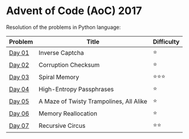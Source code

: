 # Advent of Code (AoC) 2017

Resolution of the problems in Python language:

| Problem      | Title                                   | Difficulty                     |
| ------------ | --------------------------------------- | ------------------------------ |
| [Day 01](01) | Inverse Captcha                         | :star:                         |
| [Day 02](02) | Corruption Checksum                     | :star:                         |
| [Day 03](03) | Spiral Memory                           | :star::star::star:             |
| [Day 04](04) | High-Entropy Passphrases                | :star:                         |
| [Day 05](05) | A Maze of Twisty Trampolines, All Alike | :star:                         |
| [Day 06](06) | Memory Reallocation                     | :star:                         |
| [Day 07](07) | Recursive Circus                        | :star::star:                   |
